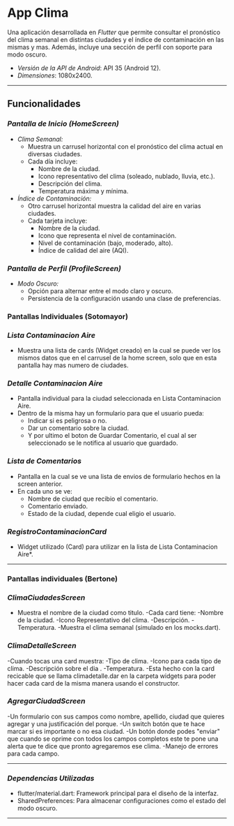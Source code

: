 # App Clima 

Una aplicación desarrollada en *Flutter* que permite consultar el pronóstico del clima semanal en distintas ciudades y el índice de contaminación en las mismas y mas. Además, incluye una sección de perfil con soporte para modo oscuro.

- *Versión de la API de Android*:  API 35 (Android 12).
- *Dimensiones*: 1080x2400.

---

## Funcionalidades

### *Pantalla de Inicio (HomeScreen)*
- *Clima Semanal:*
  - Muestra un carrusel horizontal con el pronóstico del clima actual en diversas ciudades.
  - Cada día incluye:
    - Nombre de la ciudad.
    - Icono representativo del clima (soleado, nublado, lluvia, etc.).
    - Descripción del clima.
    - Temperatura máxima y mínima.
- *Índice de Contaminación:*
  - Otro carrusel horizontal muestra la calidad del aire en varias ciudades.
  - Cada tarjeta incluye:
    - Nombre de la ciudad.
    - Icono que representa el nivel de contaminación.
    - Nivel de contaminación (bajo, moderado, alto).
    - Índice de calidad del aire (AQI).

### *Pantalla de Perfil (ProfileScreen)*
- *Modo Oscuro:*
  - Opción para alternar entre el modo claro y oscuro.
  - Persistencia de la configuración usando una clase de preferencias.

### Pantallas Individuales (Sotomayor)

### *Lista Contaminacion Aire*
- Muestra una lista de cards (Widget creado) en la cual se puede ver los mismos datos que en el carrusel de la home screen, solo que en esta pantalla hay mas numero de   ciudades.

### *Detalle Contaminacion Aire*
- Pantalla individual para la ciudad seleccionada en Lista Contaminacion Aire.
- Dentro de la misma hay un formulario para que el usuario pueda:
    - Indicar si es peligrosa o no.
    - Dar un comentario sobre la ciudad.
    - Y por ultimo el boton de Guardar Comentario, el cual al ser seleccionado se le notifica al usuario que guardado.

### *Lista de Comentarios*
- Pantalla en la cual se ve una lista de envios de formulario hechos en la screen anterior.
- En cada uno se ve:
    - Nombre de ciudad que recibio el comentario.
    - Comentario enviado.
    - Estado de la ciudad, depende cual eligio el usuario.

### *RegistroContaminacionCard*
- Widget utilizado (Card) para utilizar en la lista de Lista Contaminacion Aire*.

---

### Pantallas individuales (Bertone)

### *ClimaCiudadesScreen*
- Muestra el nombre de la ciudad como titulo.
-Cada card tiene:
    -Nombre de la ciudad.
    -Icono Representativo del clima.
    -Descripción.
    -Temperatura.
    -Muestra el clima semanal (simulado en los mocks.dart).

### *ClimaDetalleScreen*
-Cuando tocas una card muestra:
    -Tipo de clima.
    -Icono para cada tipo de clima.
    -Descripción sobre el dia .
    -Temperatura.
    -Esta hecho con la card recicable que se llama climadetalle.dar en la carpeta widgets para poder hacer cada card de la misma manera usando el constructor.

### *AgregarCiudadScreen*
-Un formulario con sus campos como nombre, apellido, ciudad que quieres agregar y una justificación del porque.
-Un switch botón que te hace marcar si es importante o no esa ciudad.
-Un botón donde podes "enviar" que cuando se oprime con todos los campos completos este te pone una alerta que te dice que pronto agregaremos ese clima.
-Manejo de errores para cada campo.

---

### *Dependencias Utilizadas*
- flutter/material.dart: Framework principal para el diseño de la interfaz.
- SharedPreferences: Para almacenar configuraciones como el estado del modo oscuro.

---